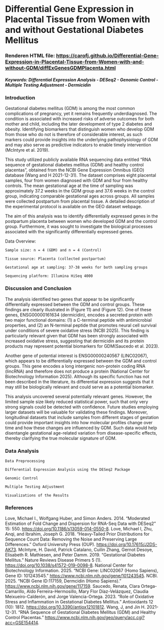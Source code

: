 # Differential Gene Expression in Placental Tissue from Women with and without Gestational Diabetes Mellitus

### Renderen HTML file: https://carofj.github.io/Differential-Gene-Expression-in-Placental-Tissue-from-Women-with-and-without-GDM/diffExGenesGDMPlacenta.html

##### Keywords: Differential Expression Analysis - DESeq2 - Genomic Control - Multiple Testing Adjustment - Dermicidin

### Introduction
Gestational diabetes mellitus (GDM) is among the most common complications of pregnancy, yet it remains frequently underdiagnosed. The condition is associated with increased risks of adverse outcomes for both mother and child, including the later development of type 2 diabetes and obesity. Identifying biomarkers that distinguish women who develop GDM from those who do not is therefore of considerable interest, as such markers could provide insights into the underlying pathophysiology of GDM and may also serve as predictive indicators to enable timely intervention (McIntyre et al. 2019).

This study utilized publicly available RNA sequencing data entitled “RNA sequence of gestational diabetes mellitus (GDM) and healthy control placentas”, obtained from the NCBI Gene Expression Omnibus (GEO) database (Wang and H 2021-12-31). The dataset comprises eight placental samples, four from women diagnosed with GDM and four from healthy controls. The mean gestational age at the time of sampling was approximately 37.2 weeks in the GDM group and 37.6 weeks in the control group, indicating comparable gestational ages across groups. All samples were collected postpartum from placental tissue. A detailed description of the experimental protocol is available on the GEO dataset webpage.

The aim of this analysis was to identify differentially expressed genes in the postpartum placenta between women who developed GDM and the control group. Furthermore, it was sought to investigate the biological processes associated with the significantly differentially expressed genes.

Data Overview:

    Sample size: n = 4 (GDM) and n = 4 (Control)

    Tissue source: Placenta (collected postpartum)

    Gestational age at sampling: 37-38 weeks for both sampling groups

    Sequencing platform: Illumina HiSeq 4000

### Discussion and Conclusion

The analysis identified two genes that appear to be significantly differentially expressed between the GDM and control groups. These findings are clearly illustrated in (Figure 11) and (Figure 12). One of these genes, ENSG00000161634 (dermicidin), encodes a secreted protein with two major functional domains: (1) a C-terminal peptide with antimicrobial properties, and (2) an N-terminal peptide that promotes neural cell survival under conditions of severe oxidative stress (NCBI 2025). This finding is particularly relevant given that GDM has been strongly associated with increased oxidative stress, suggesting that dermicidin and its protein products may represent potential biomarkers for GDM(Saucedo et al. 2023).

Another gene of potential interest is ENSG00000240567 (LINC02067), which appears to be differentially expressed between the GDM and control groups. This gene encodes a long intergenic non-protein coding RNA (lincRNA) and therefore does not produce a protein (National Center for Biotechnology Information 2025). Although its specific function has not been described in the literature, its differential expression suggests that it may still be biologically relevant and could serve as a potential biomarker.

This analysis uncovered several potentially relevant genes. However, the limited sample size likely reduced statistical power, such that only very strong signals could be detected with confidence. Future studies employing larger datasets will be valuable for validating these findings. Moreover, longitudinal datasets that include samples from different stages of gestation could provide important insights into how molecular profiles change over time and how these changes are influenced by GDM. Such data would help disentangle gestational age-related variation from disease-specific effects, thereby clarifying the true molecular signature of GDM.

### Data Analysis

    Data Preprocessing

    Differential Expression Analysis using the DESeq2 Package

    Genomic Control

    Multiple Testing Adjustment 

    Visualizations of the Results

### References

Love, Michael I., Wolfgang Huber, and Simon Anders. 2014. “Moderated Estimation of Fold Change and Dispersion for RNA-Seq Data with DESeq2” 15: 550. https://doi.org/10.1186/s13059-014-0550-8.
Love, Michael I, Zhu, Anqi, and Ibrahim, Joseph G. 2018. “Heavy-Tailed Prior Distributions for Sequence Count Data: Removing the Noise and Preserving Large Differences.” Oxford University Press (OUP). https://doi.org/10.17615/J2DS-AK73.
McIntyre, H. David, Patrick Catalano, Cuilin Zhang, Gernot Desoye, Elisabeth R. Mathiesen, and Peter Damm. 2019. “Gestational Diabetes Mellitus.” Nature Reviews Disease Primers 5 (1). https://doi.org/10.1038/s41572-019-0098-8.
National Center for Biotechnology Information. 2025. “NCBI Gene: LINC02067 (Homo Sapiens), Gene ID: 101243545.” https://www.ncbi.nlm.nih.gov/gene/101243545.
NCBI. 2025. “NCBI Gene ID:117159, Dermcidin (Homo Sapiens).” https://www.ncbi.nlm.nih.gov/gene/117159.
Saucedo, Renata, Clara Ortega-Camarillo, Aldo Ferreira-Hermosillo, Mary Flor Díaz-Velázquez, Claudia Meixueiro-Calderón, and Jorge Valencia-Ortega. 2023. “Role of Oxidative Stress and Inflammation in Gestational Diabetes Mellitus.” Antioxidants 12 (10): 1812. https://doi.org/10.3390/antiox12101812.
Wang, J, and Jin H. 2021-12-31. “RNA Sequence of Gestational Diabetes Mellitus (GDM) and Healthy Control Placentas.” https://www.ncbi.nlm.nih.gov/geo/query/acc.cgi?acc=GSE154414.

